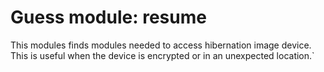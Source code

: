 # Guess module: resume

This modules finds modules needed to access hibernation image device. This is
useful when the device is encrypted or in an unexpected location.`
